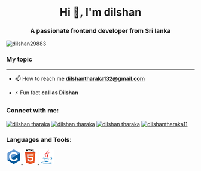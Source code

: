 <h1 align="center">Hi 👋, I'm dilshan</h1>
<h3 align="center">A passionate frontend developer from Sri lanka</h3>

<p align="left"> <img src="https://komarev.com/ghpvc/?username=dilshan29883&label=Profile%20views&color=0e75b6&style=flat" alt="dilshan29883" /> </p>

### My topic
----
- 📫 How to reach me **dilshantharaka132@gmail.com**

- ⚡ Fun fact **call as Dilshan**

<h3 align="left">Connect with me:</h3>
<p align="left">
<a href="https://linkedin.com/in/dilshan tharaka" target="blank"><img align="center" src="https://raw.githubusercontent.com/rahuldkjain/github-profile-readme-generator/master/src/images/icons/Social/linked-in-alt.svg" alt="dilshan tharaka" height="30" width="40" /></a>
<a href="https://fb.com/dilshan tharaka" target="blank"><img align="center" src="https://raw.githubusercontent.com/rahuldkjain/github-profile-readme-generator/master/src/images/icons/Social/facebook.svg" alt="dilshan tharaka" height="30" width="40" /></a>
<a href="https://instagram.com/dilshan tharaka" target="blank"><img align="center" src="https://raw.githubusercontent.com/rahuldkjain/github-profile-readme-generator/master/src/images/icons/Social/instagram.svg" alt="dilshan tharaka" height="30" width="40" /></a>
<a href="https://www.hackerrank.com/dilshantharaka11" target="blank"><img align="center" src="https://raw.githubusercontent.com/rahuldkjain/github-profile-readme-generator/master/src/images/icons/Social/hackerrank.svg" alt="dilshantharaka11" height="30" width="40" /></a>
</p>

<h3 align="left">Languages and Tools:</h3>
<p align="left"> <a href="https://www.cprogramming.com/" target="_blank" rel="noreferrer"> <img src="https://raw.githubusercontent.com/devicons/devicon/master/icons/c/c-original.svg" alt="c" width="40" height="40"/> </a> <a href="https://www.w3.org/html/" target="_blank" rel="noreferrer"> <img src="https://raw.githubusercontent.com/devicons/devicon/master/icons/html5/html5-original-wordmark.svg" alt="html5" width="40" height="40"/> </a> <a href="https://www.java.com" target="_blank" rel="noreferrer"> <img src="https://raw.githubusercontent.com/devicons/devicon/master/icons/java/java-original.svg" alt="java" width="40" height="40"/> </a> </p>
